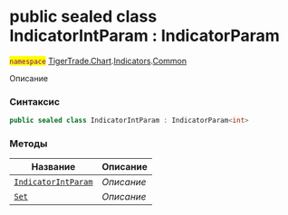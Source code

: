 
# public sealed class IndicatorIntParam : IndicatorParam<int>
<mark style="color:purple;">`namespace`</mark> [TigerTrade.Chart](../../../TigerTrade.Chart.md).[Indicators](../../../TigerTrade.Chart/Indicators.md).[Common](../../../TigerTrade.Chart/Indicators/Common.md)



Описание

### Синтаксис
```csharp
public sealed class IndicatorIntParam : IndicatorParam<int>
```


### Методы
| Название | Описание |
| --- | --- |
| [`IndicatorIntParam`](./IndicatorIntParam.cs/Методы/IndicatorIntParam.md) | *Описание* |
| [`Set`](./IndicatorIntParam.cs/Методы/Set.md) | *Описание* |




